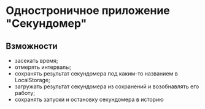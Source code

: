 # Одностроничное приложение "Секундомер"

## Взможности

* засекать время;
* отмерять интервалы;
* сохранять результат секундомера под каким-то названием в LocalStorage;
* загружать результат секундомера из сохранений и возобнавлять его работу;
* сохранять запуски и остановку секундомера в историю 